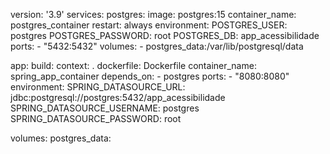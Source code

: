 version: '3.9'
services:
  postgres:
    image: postgres:15
    container_name: postgres_container
    restart: always
    environment:
      POSTGRES_USER: postgres
      POSTGRES_PASSWORD: root
      POSTGRES_DB: app_acessibilidade
    ports:
      - "5432:5432"
    volumes:
      - postgres_data:/var/lib/postgresql/data

  app:
    build:
      context: .
      dockerfile: Dockerfile
    container_name: spring_app_container
    depends_on:
      - postgres
    ports:
      - "8080:8080"
    environment:
      SPRING_DATASOURCE_URL: jdbc:postgresql://postgres:5432/app_acessibilidade
      SPRING_DATASOURCE_USERNAME: postgres
      SPRING_DATASOURCE_PASSWORD: root

      

volumes:
  postgres_data:
